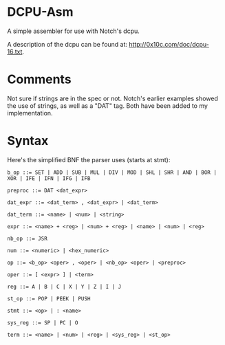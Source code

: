 DCPU-Asm
========

A simple assembler for use with Notch's dcpu.

A description of the dcpu can be found at: http://0x10c.com/doc/dcpu-16.txt.

Comments
========

Not sure if strings are in the spec or not. Notch's earlier examples showed the use of strings, as well as a "DAT" tag. Both have been added to my implementation.

Syntax
======

Here's the simplified BNF the parser uses (starts at stmt):

```
b_op ::= SET | ADD | SUB | MUL | DIV | MOD | SHL | SHR | AND | BOR | XOR | IFE | IFN | IFG | IFB

preproc ::= DAT <dat_expr>

dat_expr ::= <dat_term> , <dat_expr> | <dat_term>

dat_term ::= <name> | <num> | <string>

expr ::= <name> + <reg> | <num> + <reg> | <name> | <num> | <reg>

nb_op ::= JSR

num ::= <numeric> | <hex_numeric>

op ::= <b_op> <oper> , <oper> | <nb_op> <oper> | <preproc>

oper ::= [ <expr> ] | <term>

reg ::= A | B | C | X | Y | Z | I | J

st_op ::= POP | PEEK | PUSH

stmt ::= <op> | : <name>

sys_reg ::= SP | PC | O

term ::= <name> | <num> | <reg> | <sys_reg> | <st_op>
```
